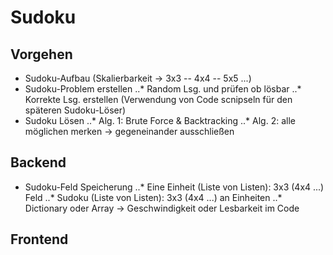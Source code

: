 # Sudoku

## Vorgehen
* Sudoku-Aufbau (Skalierbarkeit -> 3x3 -- 4x4 -- 5x5 ...)
* Sudoku-Problem erstellen
..* Random Lsg. und prüfen ob lösbar
..* Korrekte Lsg. erstellen (Verwendung von Code scnipseln für den späteren Sudoku-Löser)
* Sudoku Lösen
..* Alg. 1: Brute Force & Backtracking
..* Alg. 2: alle möglichen merken -> gegeneinander ausschließen


## Backend
* Sudoku-Feld Speicherung
..* Eine Einheit (Liste von Listen): 3x3 (4x4 ...) Feld
..* Sudoku (Liste von Listen): 3x3 (4x4 ...) an Einheiten
..* Dictionary oder Array -> Geschwindigkeit oder Lesbarkeit im Code

## Frontend